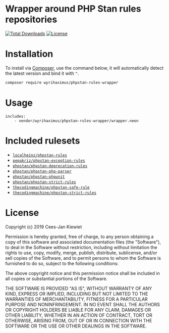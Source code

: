 # Wrapper around PHP Stan rules repositories

[![Total Downloads](https://poser.pugx.org/wyrihaximus/phpstan-rules-wrapper/downloads.png)](https://packagist.org/packages/api-clients/pusher)
[![License](https://poser.pugx.org/wyrihaximus/phpstan-rules-wrapper/license.png)](https://packagist.org/packages/api-clients/pusher)

# Installation

To install via [Composer](http://getcomposer.org/), use the command below, it will automatically detect the latest version and bind it with `^`.

```bash
composer require wyrihaximus/phpstan-rules-wrapper 
```

# Usage 

```neon
includes:
	- vendor/wyrihaximus/phpstan-rules-wrapper/wrapper.neon
```

# Included rulesets

* [`localheinz/phpstan-rules`](https://packagist.org/packages/localheinz/phpstan-rules)
* [`pepakriz/phpstan-exception-rules`](https://packagist.org/packages/pepakriz/phpstan-exception-rules)
* [`phpstan/phpstan-deprecation-rules`](https://packagist.org/packages/phpstan/phpstan-deprecation-rules)
* [`phpstan/phpstan-php-parser`](https://packagist.org/packages/phpstan/phpstan-php-parser)
* [`phpstan/phpstan-phpunit`](https://packagist.org/packages/phpstan/phpstan-phpunit)
* [`phpstan/phpstan-strict-rules`](https://packagist.org/packages/phpstan/phpstan-strict-rules)
* [`thecodingmachine/phpstan-safe-rule`](https://packagist.org/packages/thecodingmachine/phpstan-safe-rule)
* [`thecodingmachine/phpstan-strict-rules`](https://packagist.org/packages/thecodingmachine/phpstan-strict-rules)

# License

Copyright (c) 2019 Cees-Jan Kiewiet

Permission is hereby granted, free of charge, to any person obtaining a copy
of this software and associated documentation files (the "Software"), to deal
in the Software without restriction, including without limitation the rights
to use, copy, modify, merge, publish, distribute, sublicense, and/or sell
copies of the Software, and to permit persons to whom the Software is
furnished to do so, subject to the following conditions:

The above copyright notice and this permission notice shall be included in all
copies or substantial portions of the Software.

THE SOFTWARE IS PROVIDED "AS IS", WITHOUT WARRANTY OF ANY KIND, EXPRESS OR
IMPLIED, INCLUDING BUT NOT LIMITED TO THE WARRANTIES OF MERCHANTABILITY,
FITNESS FOR A PARTICULAR PURPOSE AND NONINFRINGEMENT. IN NO EVENT SHALL THE
AUTHORS OR COPYRIGHT HOLDERS BE LIABLE FOR ANY CLAIM, DAMAGES OR OTHER
LIABILITY, WHETHER IN AN ACTION OF CONTRACT, TORT OR OTHERWISE, ARISING FROM,
OUT OF OR IN CONNECTION WITH THE SOFTWARE OR THE USE OR OTHER DEALINGS IN THE
SOFTWARE.
